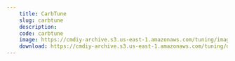 ```yaml
---
    title: CarbTune
    slug: carbtune
    description:
    code: carbtune
    image: https://cmdiy-archive.s3.us-east-1.amazonaws.com/tuning/images/carbtune.jpeg
    download: https://cmdiy-archive.s3.us-east-1.amazonaws.com/tuning/documents/carbtune.pdf
---
```

<!-- Content of the page -->

##
